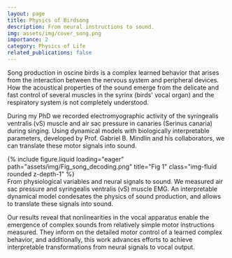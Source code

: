 ```yaml
---
layout: page
title: Physics of Birdsong
description: From neural instructions to sound. 
img: assets/img/cover_song.png
importance: 2
category: Physics of Life
related_publications: false
---
```


Song production in oscine birds is a complex learned behavior that arises from the interaction between the nervous system and peripheral devices. How the acoustical properties of the sound emerge from the delicate and fast control of several muscles in the syrinx (birds' vocal organ) and the respiratory system is not completely understood. 

During my PhD we recorded electromyographic activity of the syringealis ventralis (vS) muscle and air sac pressure in canaries (Serinus canaria) during singing. Using dynamical models with biologically interpretable parameters, developed by Prof. Gabriel B. Mindlin and his collaborators, we can translate these motor signals into sound.

<div class="row">
    <div class="col-sm mt-3 mt-md-0">
        {% include figure.liquid loading="eager" path="assets/img/Fig_song_decoding.png" title="Fig 1" class="img-fluid rounded z-depth-1" %}
    </div>
</div>
<div class="caption">
    From physiological variables and neural signals to sound. We measured air sac pressure and syringealis ventralis (vS) muscle EMG. An interpretable dynamical model condesates the physics of sound production, and allows to translate these signals into sound.
</div>

Our results reveal that nonlinearities in the vocal apparatus enable the emergence of complex sounds from relatively simple motor instructions measured. They inform on the detailed motor control of a learned complex behavior, and additionally, this work advances efforts to achieve interpretable transformations from neural signals to vocal output.

